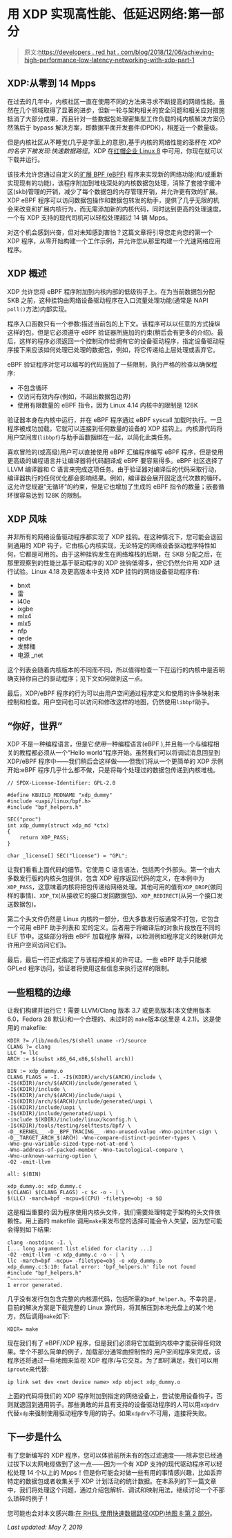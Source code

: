 # 用 XDP 实现高性能、低延迟网络:第一部分

> 原文:[https://developers . red hat . com/blog/2018/12/06/achieving-high-performance-low-latency-networking-with-xdp-part-1](https://developers.redhat.com/blog/2018/12/06/achieving-high-performance-low-latency-networking-with-xdp-part-1)

## XDP:从零到 14 Mpps

在过去的几年中，内核社区一直在使用不同的方法来寻求不断提高的网络性能。虽然在几个领域取得了显著的进步，但新一轮与架构相关的安全问题和相关应对措施抵消了大部分成果，而且针对一些数据包处理密集型工作负载的纯内核解决方案仍然落后于 bypass 解决方案，即数据平面开发套件(DPDK)，相差近一个数量级。

但是内核社区从不睡觉(几乎是字面上的意思),基于内核的网络性能的圣杯在 *XDP 的名字下被发现:快速数据路径*。XDP 在[红帽企业 Linux 8](https://wp.me/p8e0as-2rYd) 中可用，你现在就可以下载并运行。

该技术允许您通过自定义的[扩展 BPF (eBPF)](https://lwn.net/Articles/740157/) 程序来实现新的网络功能(和/或重新实现现有的功能)，该程序附加到堆栈深处的内核数据包处理，消除了套接字缓冲区(skb)管理的开销，减少了每个数据包的内存管理开销，并允许更有效的扩展。XDP eBPF 程序可以访问数据包操作和数据包转发的助手，提供了几乎无限的机会来改变和扩展内核行为，而无需添加新的内核代码，同时达到更高的处理速度。一个有 XDP 支持的现代司机可以轻松处理超过 14 辆 Mpps。

对这个机会感到兴奋，但对未知感到害怕？这篇文章将引导您走向您的第一个 XDP 程序，从零开始构建一个工作示例，并允许您从那里构建一个光速网络应用程序。

## XDP 概述

XDP 允许您将 eBPF 程序附加到内核内部的低级钩子上。在为当前数据包分配 SKB 之前，这种挂钩由网络设备驱动程序在入口流量处理功能(通常是 NAPI `poll()`方法)内部实现。

程序入口函数只有一个参数:描述当前包的上下文。该程序可以以任意的方式操纵这样的包，但是它必须遵守 eBPF 验证器所施加的约束(稍后会有更多的介绍)。最后，这样的程序必须返回一个控制动作给拥有它的设备驱动程序，指定设备驱动程序接下来应该如何处理已处理的数据包，例如，将它传递给上层处理或丢弃它。

eBPF 验证程序对您可以编写的代码施加了一些限制，执行严格的检查以确保程序:

*   不包含循环
*   仅访问有效内存(例如，不超出数据包边界)
*   使用有限数量的 eBPF 指令，因为 Linux 4.14 内核中的限制是 128K

验证器本身在内核中运行，并在 eBPF 程序通过 eBPF syscall 加载时执行。一旦程序被成功加载，它就可以连接到任何数量的设备的 XDP 挂钩上。内核源代码将用户空间库(`libbpf`)与助手函数捆绑在一起，以简化此类任务。

喜欢冒险的(或高级)用户可以直接使用 eBPF 汇编程序编写 eBPF 程序，但是使用更高级的编程语言并让编译器将代码翻译成 eBPF 要容易得多。eBPF 社区选择了 LLVM 编译器和 C 语言来完成这项任务。由于验证器对编译后的代码采取行动，编译器执行的任何优化都会影响结果。例如，编译器会展开固定迭代次数的循环。这允许您规避“无循环”的约束，但是它也增加了生成的 eBPF 指令的数量；嵌套循环很容易达到 128K 的限制。

## XDP 风味

并非所有的网络设备驱动程序都实现了 XDP 挂钩。在这种情况下，您可能会退回到通用的 XDP 钩子，它由核心内核实现，无论特定的网络设备驱动程序特性如何，它都是可用的。由于这种挂钩发生在网络堆栈的后期，在 SKB 分配之后，在那里观察到的性能比基于驱动程序的 XDP 挂钩低得多，但它仍然允许用 XDP 进行试验。Linux 4.18 及更高版本中支持 XDP 挂钩的网络设备驱动程序有:

*   bnxt
*   雷
*   i40e
*   ixgbe
*   mlx4
*   mlx5
*   nfp
*   qede
*   发酵桶
*   电源 _net

这个列表会随着内核版本的不同而不同，所以值得检查一下在运行的内核中是否明确支持你自己的驱动程序；见下文如何做到这一点。

最后，XDP/eBPF 程序的行为可以由用户空间通过程序定义和使用的许多映射来控制和检查。用户空间也可以访问和修改这样的地图，仍然使用`libbpf`助手。

## “你好，世界”

XDP 不是一种编程语言，但是它*使用*一种编程语言(eBPF ),并且每一个与编程相关的教程都必须从一个“Hello world”程序开始。虽然我们可以将调试消息回显到 XDP/eBPF 程序中——我们稍后会这样做——但我们将从一个更简单的 XDP 示例开始:eBPF 程序几乎什么都不做，只是将每个处理过的数据包传递到内核堆栈。

```
// SPDX-License-Identifier: GPL-2.0

#define KBUILD_MODNAME "xdp_dummy"
#include <uapi/linux/bpf.h>
#include "bpf_helpers.h"

SEC("proc")
int xdp_dummy(struct xdp_md *ctx)
{
    return XDP_PASS;
}

char _license[] SEC("license") = "GPL";

```

让我们看看上面代码的细节。它使用 C 语言语法，包括两个外部头。第一个由大多数发行版的内核头包提供，包含 XDP 程序返回代码的定义，在本例中为`XDP_PASS`，这意味着内核将把包传递给网络处理。其他可用的值有`XDP_DROP`(做同样的事情)、`XDP_TX`(从接收它的接口发回数据包)、`XDP_REDIRECT`(从另一个接口发送数据包)。

第二个头文件仍然是 Linux 内核的一部分，但大多数发行版通常不打包，它包含一个可用 eBPF 助手列表和
宏的定义。后者用于将编译后的对象片段放在不同的 ELF 节中。这些部分将由 eBPF 加载程序
解释，以检测例如程序定义的映射(并允许用户空间访问它们)。

最后，最后一行正式指定了与该程序相关的许可证。一些 eBPF 助手只能被 GPLed 程序访问，验证者将使用这些信息来执行这样的限制。

## 一些粗糙的边缘

让我们构建并运行它！需要 LLVM/Clang 版本 3.7 或更高版本(本文使用版本 6.0，Fedora 28 默认)和一个合理的、未过时的
`make`版本(这里是 4.2.1)。这是使用的 makefile:

```
KDIR ?= /lib/modules/$(shell uname -r)/source
CLANG ?= clang
LLC ?= llc
ARCH := $(subst x86_64,x86,$(shell arch))

BIN := xdp_dummy.o
CLANG_FLAGS = -I. -I$(KDIR)/arch/$(ARCH)/include \
-I$(KDIR)/arch/$(ARCH)/include/generated \
-I$(KDIR)/include \
-I$(KDIR)/arch/$(ARCH)/include/uapi \
-I$(KDIR)/arch/$(ARCH)/include/generated/uapi \
-I$(KDIR)/include/uapi \
-I$(KDIR)/include/generated/uapi \
-include $(KDIR)/include/linux/kconfig.h \
-I$(KDIR)/tools/testing/selftests/bpf/ \
-D__KERNEL__ -D__BPF_TRACING__ -Wno-unused-value -Wno-pointer-sign \
-D__TARGET_ARCH_$(ARCH) -Wno-compare-distinct-pointer-types \
-Wno-gnu-variable-sized-type-not-at-end \
-Wno-address-of-packed-member -Wno-tautological-compare \
-Wno-unknown-warning-option \
-O2 -emit-llvm

all: $(BIN)

xdp_dummy.o: xdp_dummy.c
$(CLANG) $(CLANG_FLAGS) -c $< -o - | \
$(LLC) -march=bpf -mcpu=$(CPU) -filetype=obj -o $@

```

这是相当重要的:因为程序使用内核头文件，我们需要处理特定于架构的头文件依赖性。用上面的 makefile 调用`make`来发布您的选择可能会令人失望，因为您可能会得到如下结果:

```
clang -nostdinc -I. \
[... long argument list elided for clarity ...]
-O2 -emit-llvm -c xdp_dummy.c -o - | \
llc -march=bpf -mcpu= -filetype=obj -o xdp_dummy.o
xdp_dummy.c:5:10: fatal error: 'bpf_helpers.h' file not found
#include "bpf_helpers.h"
^~~~~~~~~~~~~~~
1 error generated.

```

几乎没有发行包包含完整的内核源代码，包括所需的`bpf_helper.h`。不幸的是，目前的解决方案是下载完整的 Linux 源代码，将其解压到本地光盘上的某个地方，然后调用`make`如下:

```
KDIR= make

```

现在我们有了 eBPF/XDP 程序，但是我们必须将它加载到内核中才能获得任何效果。举个不那么简单的例子，加载部分通常由控制性的
用户空间程序来完成，该程序还将通过一些地图来监视 XDP 程序/与它交互。为了即时满足，我们可以用`iproute`来代替:

```
ip link set dev <net device name> xdp object xdp_dummy.o

```

上面的代码将我们的 XDP 程序附加到指定的网络设备上，尝试使用设备钩子，否则就退回到通用钩子。那些勇敢的并且有支持的设备驱动程序的人可以用`xdpdrv`代替`xdp`来强制使用驱动程序专用的钩子。如果`xdpdrv`不可用，连接将失败。

## 下一步是什么

有了您新编写的 XDP 程序，您可以体验前所未有的包过滤速度——除非您已经通过拔下以太网电缆做到了这一点——因为一个有 XDP 支持的现代驱动程序可以轻松处理 14 个以上的 Mpps！但是你可能会对做一些有用的事情感兴趣，比如丢弃特定的数据包或者收集关于 XDP 计划活动的统计数据。在本系列的下一篇文章中，我们将处理这个问题，通过介绍包解析、调试和映射用法，继续讨论一个不那么琐碎的例子！

您可能也会对本文感兴趣:[在 RHEL 使用快速数据路径(XDP)地图 8:第 2 部分](https://developers.redhat.com/blog/2018/12/17/using-xdp-maps-rhel8/)。

*Last updated: May 7, 2019*